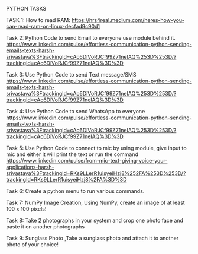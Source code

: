 PYTHON TASKS

TASK 1: How to read RAM:
https://hrs4real.medium.com/heres-how-you-can-read-ram-on-linux-decfad9c90d1

Task 2: Python Code to send Email to everyone use module behind it.
https://www.linkedin.com/pulse/effortless-communication-python-sending-emails-texts-harsh-srivastava%3FtrackingId=cAc6DiVoRJCf99Z71neIAQ%253D%253D/?trackingId=cAc6DiVoRJCf99Z71neIAQ%3D%3D

Task 3: Use Python Code to send Text message/SMS
https://www.linkedin.com/pulse/effortless-communication-python-sending-emails-texts-harsh-srivastava%3FtrackingId=cAc6DiVoRJCf99Z71neIAQ%253D%253D/?trackingId=cAc6DiVoRJCf99Z71neIAQ%3D%3D

Task 4: Use Python Code to send WhatsApp to everyone
https://www.linkedin.com/pulse/effortless-communication-python-sending-emails-texts-harsh-srivastava%3FtrackingId=cAc6DiVoRJCf99Z71neIAQ%253D%253D/?trackingId=cAc6DiVoRJCf99Z71neIAQ%3D%3D

Task 5: Use Python Code to connect to mic by using module, give input to mic and either it will print the text or run the command
https://www.linkedin.com/pulse/from-mic-text-giving-voice-your-applications-harsh-srivastava%3FtrackingId=RKs9LLerR1uisyeiHzj8%252FA%253D%253D/?trackingId=RKs9LLerR1uisyeiHzj8%2FA%3D%3D

Task 6: Create a python menu to run various commands.

Task 7: NumPy Image Creation, Using NumPy, create an image of at least 100 x 100 pixels! 

Task 8: Take 2 photographs in your system and crop one photo face and paste it on another photographs

Task 9: Sunglass Photo ,Take a sunglass photo and attach it to another photo of your choice! 
